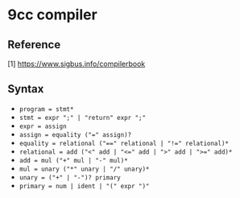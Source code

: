 # 9cc compiler

## Reference
[1] https://www.sigbus.info/compilerbook

## Syntax
* `program = stmt*`
* `stmt = expr ";" | "return" expr ";"`
* `expr = assign`
* `assign = equality ("=" assign)?`
* `equality = relational ("==" relational | "!=" relational)*`
* `relational = add ("<" add | "<=" add | ">" add | ">=" add)*`
* `add = mul ("+" mul | "-" mul)*`
* `mul = unary ("*" unary | "/" unary)*`
* `unary = ("+" | "-")? primary`
* `primary = num | ident | "(" expr ")"`